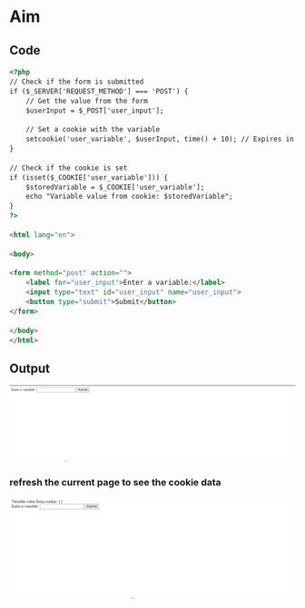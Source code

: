 # Aim
<!-- 10 Write PHP script to demonstrate passing variables with cookies -->

## Code

```html
<?php
// Check if the form is submitted
if ($_SERVER['REQUEST_METHOD'] === 'POST') {
    // Get the value from the form
    $userInput = $_POST['user_input'];

    // Set a cookie with the variable
    setcookie('user_variable', $userInput, time() + 10); // Expires in 1 hour
}

// Check if the cookie is set
if (isset($_COOKIE['user_variable'])) {
    $storedVariable = $_COOKIE['user_variable'];
    echo "Variable value from cookie: $storedVariable";
}
?>

<html lang="en">

<body>

<form method="post" action="">
    <label for="user_input">Enter a variable:</label>
    <input type="text" id="user_input" name="user_input">
    <button type="submit">Submit</button>
</form>

</body>
</html>


```
## Output 

![Output](1.png)


### refresh the current page to see the cookie data

![Output](2.png)